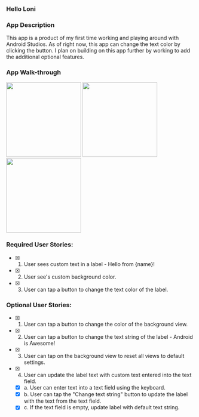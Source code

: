 ### Hello Loni

### App Description
This app is a product of my first time working and playing around with Android Studios. As of right now, this app can change the text color by clicking the button. I plan on building on this app further by working to add the additional optional features.

### App Walk-through

<img src="https://github.com/lonitra/Facebook-University-2019/blob/master/Android%20Pre-Work/PreApp%20-%20Required%20User%20Story.gif?raw=true" width=200> <img src="https://github.com/lonitra/Facebook-University-2019/blob/master/Android%20Pre-Work/PreApp%20-%20Extra%20Features%20(1).gif?raw=true" width=200> <img src="https://github.com/lonitra/Facebook-University-2019/blob/master/Android%20Pre-Work/PreApp%20-%20Extra%20Features%20(2).gif?raw=true" width=200><br>

### Required User Stories:
- [x] 1. User sees custom text in a label - Hello from {name}!
- [x] 2. User see's custom background color.
- [x] 3. User can tap a button to change the text color of the label.

### Optional User Stories:
- [x] 1. User can tap a button to change the color of the background view.  
- [x] 2. User can tap a button to change the text string of the label - Android is Awesome!  
- [x] 3. User can tap on the background view to reset all views to default settings.  
- [x] 4. User can update the label text with custom text entered into the text field.  
   - [x] a. User can enter text into a text field using the keyboard.  
   - [x] b. User can tap the "Change text string" button to update the label with the text from the text field.  
   - [x] c. If the text field is empty, update label with default text string.  
